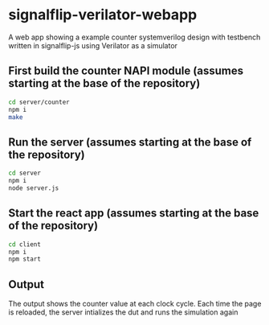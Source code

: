 # signalflip-verilator-webapp
A web app showing a example counter systemverilog design with testbench written in signalflip-js using Verilator as a simulator

## First build the counter NAPI module (assumes starting at the base of the repository)
```bash
cd server/counter
npm i
make
```
## Run the server (assumes starting at the base of the repository)
```bash
cd server
npm i
node server.js
```

## Start the react app (assumes starting at the base of the repository)
```bash
cd client
npm i
npm start
```

## Output
The output shows the counter value at each clock cycle. Each time the page is reloaded, the server intializes the dut and runs the simulation again
